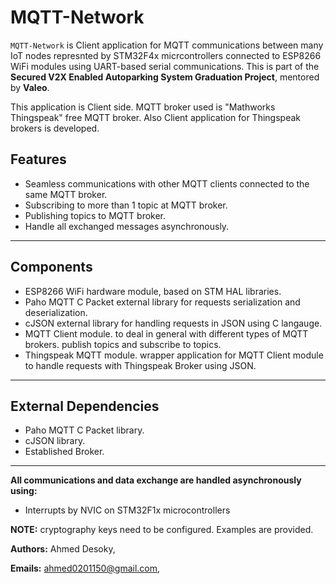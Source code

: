 # MQTT-Network
`MQTT-Network` is Client application for MQTT communications between many IoT nodes represnted by STM32F4x micrcontrollers connected to ESP8266 WiFi modules using UART-based serial communications.
This is part of the **Secured V2X Enabled Autoparking System Graduation Project**, mentored by **Valeo**.

This application is Client side. MQTT broker used is "Mathworks Thingspeak" free MQTT broker. Also Client application for Thingspeak brokers is developed.

## Features
- Seamless communications with other MQTT clients connected to the same MQTT broker.
- Subscribing to more than 1 topic at MQTT broker.
- Publishing topics to MQTT broker.
- Handle all exchanged messages asynchronously.

---

## Components
- ESP8266 WiFi hardware module, based on STM HAL libraries.
- Paho MQTT C Packet external library for requests serialization and deserialization.
- cJSON external library for handling requests in JSON using C langauge.
- MQTT Client module. to deal in general with different types of MQTT brokers. publish topics and subscribe to topics.
- Thingspeak MQTT module. wrapper application for MQTT Client module to handle requests with Thingspeak Broker using JSON.

---

## External Dependencies
- Paho MQTT C Packet library.
- cJSON library.
- Established Broker.

---

**All communications and data exchange are handled asynchronously using:**
- Interrupts by NVIC on STM32F1x microcontrollers

**NOTE:** cryptography keys need to be configured. Examples are provided.

**Authors:**
	Ahmed Desoky,
	
**Emails:**
	ahmed0201150@gmail.com,
